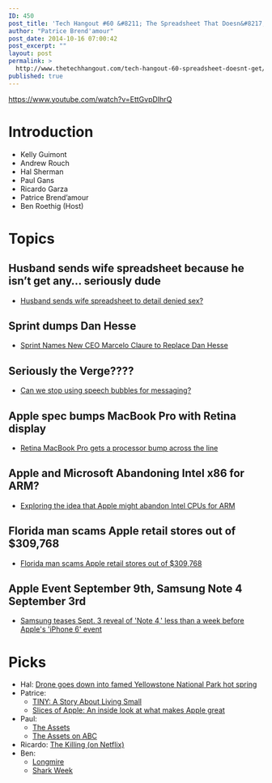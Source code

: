 ```yaml
---
ID: 450
post_title: 'Tech Hangout #60 &#8211; The Spreadsheet That Doesn&#8217;t Get You Any'
author: "Patrice Brend'amour"
post_date: 2014-10-16 07:00:42
post_excerpt: ""
layout: post
permalink: >
  http://www.thetechhangout.com/tech-hangout-60-spreadsheet-doesnt-get/
published: true
---
```

https://www.youtube.com/watch?v=EttGvpDIhrQ

<h1>Introduction</h1>
<ul>
	<li>Kelly Guimont</li>
	<li>Andrew Rouch</li>
	<li>Hal Sherman</li>
	<li>Paul Gans</li>
	<li>Ricardo Garza</li>
	<li>Patrice Brend’amour</li>
	<li>Ben Roethig (Host)</li>
</ul>
<h1>Topics</h1>
<h2>Husband sends wife spreadsheet because he isn’t get any… seriously dude</h2>
<ul>
	<li><a href="http://www.cnet.com/news/husband-sends-wife-spreadsheet-to-tabulate-denied-sex/">Husband sends wife spreadsheet to detail denied sex?</a></li>
</ul>
<h2>Sprint dumps Dan Hesse</h2>
<ul>
	<li><a href="http://geekbeat.tv/sprint-names-new-ceo-marcelo-claure-replace-dan-hesse/">Sprint Names New CEO Marcelo Claure to Replace Dan Hesse</a></li>
</ul>
<h2>Seriously the Verge????</h2>
<ul>
	<li><a href="http://www.theverge.com/2014/8/7/5978011/can-we-stop-using-speech-bubbles-for-messaging-apps">Can we stop using speech bubbles for messaging?</a></li>
</ul>
<h2>Apple spec bumps MacBook Pro with Retina display</h2>
<ul>
	<li><a href="http://www.tuaw.com/2014/07/29/retina-macbook-pro-gets-a-processor-bump-across-the-line/">Retina MacBook Pro gets a processor bump across the line</a></li>
</ul>
<h2>Apple and Microsoft Abandoning Intel x86 for ARM?</h2>
<ul>
	<li><a href="http://www.tuaw.com/2014/08/06/exploring-the-idea-that-apple-might-abandon-intel-cpus-for-arm">Exploring the idea that Apple might abandon Intel CPUs for ARM</a></li>
</ul>
<h2>Florida man scams Apple retail stores out of $309,768</h2>
<ul>
	<li><a href="http://www.tuaw.com/2014/07/29/florida-man-scams-apple-retail-stores-out-of-309-768/">Florida man scams Apple retail stores out of $309,768</a></li>
</ul>
<h2>Apple Event September 9th, Samsung Note 4 September 3rd</h2>
<ul>
	<li><a href="http://appleinsider.com/articles/14/08/06/samsung-teases-sept-3-reveal-of-note-4-less-than-a-week-before-apples-iphone-6-event">Samsung teases Sept. 3 reveal of 'Note 4,' less than a week before Apple's 'iPhone 6' event</a></li>
</ul>
<h1>Picks</h1>
<ul>
	<li>Hal: <a href="http://arstechnica.com/tech-policy/2014/08/drone-goes-down-into-famed-yellowstone-national-park-hot-spring/">Drone goes down into famed Yellowstone National Park hot spring</a></li>
	<li>Patrice:
<ul>
	<li><a href="http://www.imdb.com/title/tt2450264/">TINY: A Story About Living Small</a></li>
	<li><a href="http://aol.it/1omQHCw">Slices of Apple: An inside look at what makes Apple great</a></li>
</ul>
</li>
	<li>Paul:
<ul>
	<li><a href="http://www.imdb.com/title/tt3074646/?ref_=fn_al_tt_1">The Assets</a></li>
	<li><a href="http://search.abc.go.com/search?q=assets&amp;search=fullepisodes">The Assets on ABC</a></li>
</ul>
</li>
	<li>Ricardo: <a href="http://www.netflix.com/thekilling">The Killing (on Netflix)</a></li>
	<li>Ben:
<ul>
	<li><a href="http://www.aetv.com/longmire">Longmire</a></li>
	<li><a href="http://www.discovery.com/tv-shows/shark-week/">Shark Week</a></li>
</ul>
</li>
</ul>